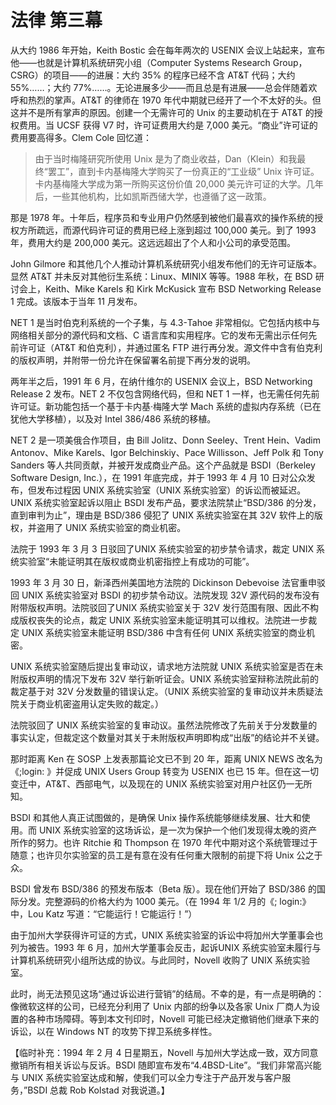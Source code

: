 # 法律 第三幕

从大约 1986 年开始，Keith Bostic 会在每年两次的 USENIX 会议上站起来，宣布他——也就是计算机系统研究小组（Computer Systems Research Group，CSRG）的项目——的进展：大约 35% 的程序已经不含 AT\&T 代码；大约 55%……；大约 77%……。无论进展多少——而且总是有进展——总会伴随着欢呼和热烈的掌声。AT\&T 的律师在 1970 年代中期就已经开了一个不太好的头。但这并不是所有掌声的原因。创建一个无需许可的 Unix 的主要动机在于 AT\&T 的授权费用。当 UCSF 获得 V7 时，许可证费用大约是 7,000 美元。“商业”许可证的费用要高得多。Clem Cole 回忆道：

>由于当时梅隆研究所使用 Unix 是为了商业收益，Dan（Klein）和我最终“罢工”，直到卡内基梅隆大学购买了一份真正的“工业级” Unix 许可证。卡内基梅隆大学成为第一所购买这份价值 20,000 美元许可证的大学。几年后，一些其他机构，比如凯斯西储大学，也遵循了这一政策。

那是 1978 年。十年后，程序员和专业用户仍然感到被他们最喜欢的操作系统的授权方所疏远，而源代码许可证的费用已经上涨到超过 100,000 美元。到了 1993 年，费用大约是 200,000 美元。这远远超出了个人和小公司的承受范围。

John Gilmore 和其他几个人推动计算机系统研究小组发布他们的无许可证版本。显然 AT\&T 并未反对其他衍生系统：Linux、MINIX 等等。1988 年秋，在 BSD 研讨会上，Keith、Mike Karels 和 Kirk McKusick 宣布 BSD Networking Release 1 完成。该版本于当年 11 月发布。

NET 1 是当时伯克利系统的一个子集，与 4.3-Tahoe 非常相似。它包括内核中与网络相关部分的源代码和文档、C 语言库和实用程序。它的发布无需出示任何先前许可证（AT\&T 和伯克利），并通过匿名 FTP 进行再分发。源文件中含有伯克利的版权声明，并附带一份允许在保留署名前提下再分发的说明。

两年半之后，1991 年 6 月，在纳什维尔的 USENIX 会议上，BSD Networking Release 2 发布。NET 2 不仅包含网络代码，但和 NET 1 一样，也无需任何先前许可证。新功能包括一个基于卡内基·梅隆大学 Mach 系统的虚拟内存系统（已在犹他大学移植），以及对 Intel 386/486 系统的移植。

NET 2 是一项美俄合作项目，由 Bill Jolitz、Donn Seeley、Trent Hein、Vadim Antonov、Mike Karels、Igor Belchinskiy、Pace Willisson、Jeff Polk 和 Tony Sanders 等人共同贡献，并被开发成商业产品。这个产品就是 BSDI（Berkeley Software Design, Inc.），在 1991 年底完成，并于 1993 年 4 月 10 日对公众发布，但发布过程因 UNIX 系统实验室（UNIX 系统实验室）的诉讼而被延迟。UNIX 系统实验室起诉以阻止 BSDI 发布产品，要求法院禁止“BSD/386 的分发，直到审判为止”，理由是 BSD/386 侵犯了 UNIX 系统实验室在其 32V 软件上的版权，并盗用了 UNIX 系统实验室的商业机密。

法院于 1993 年 3 月 3 日驳回了UNIX 系统实验室的初步禁令请求，裁定 UNIX 系统实验室“未能证明其在版权或商业机密指控上有成功的可能”。

1993 年 3 月 30 日，新泽西州美国地方法院的 Dickinson Debevoise 法官重申驳回 UNIX 系统实验室对 BSDI 的初步禁令动议。法院发现 32V 源代码的发布没有附带版权声明。法院驳回了UNIX 系统实验室关于 32V 发行范围有限、因此不构成版权丧失的论点，裁定 UNIX 系统实验室未能证明其可以维权。法院进一步裁定 UNIX 系统实验室未能证明 BSD/386 中含有任何 UNIX 系统实验室的商业机密。

UNIX 系统实验室随后提出复审动议，请求地方法院就 UNIX 系统实验室是否在未附版权声明的情况下发布 32V 举行新听证会。UNIX 系统实验室辩称法院此前的裁定基于对 32V 分发数量的错误认定。（UNIX 系统实验室的复审动议并未质疑法院关于商业机密盗用认定失败的裁定。）

法院驳回了 UNIX 系统实验室的复审动议。虽然法院修改了先前关于分发数量的事实认定，但裁定这个数量对其关于未附版权声明即构成“出版”的结论并不关键。

那时距离 Ken 在 SOSP 上发表那篇论文已不到 20 年，距离 UNIX NEWS 改名为《;login: 》并促成 UNIX Users Group 转变为 USENIX 也已 15 年。但在这一切变迁中，AT\&T、西部电气，以及现在的 UNIX 系统实验室对用户社区仍一无所知。

BSDI 和其他人真正试图做的，是确保 Unix 操作系统能够继续发展、壮大和使用。而 UNIX 系统实验室的这场诉讼，是一次为保护一个他们发现得太晚的资产所作的努力。也许 Ritchie 和 Thompson 在 1970 年代中期对这个系统管理过于随意；也许贝尔实验室的员工是有意在没有任何重大限制的前提下将 Unix 公之于众。

BSDI 曾发布 BSD/386 的预发布版本（Beta 版）。现在他们开始了 BSD/386 的国际分发。完整源码的价格大约为 1000 美元。（在 1994 年 1/2 月的《; login:》中，Lou Katz 写道：“它能运行！它能运行！”）

由于加州大学获得许可证的方式，UNIX 系统实验室的诉讼中将加州大学董事会也列为被告。1993 年 6 月，加州大学董事会反击，起诉UNIX 系统实验室未履行与计算机系统研究小组所达成的协议。与此同时，Novell 收购了 UNIX 系统实验室。

此时，尚无法预见这场“通过诉讼进行营销”的结局。不幸的是，有一点是明确的：像微软这样的公司，已经充分利用了 Unix 内部的纷争以及各家 Unix 厂商人为设置的各种市场障碍。等到本文刊印时，Novell 可能已经决定撤销他们继承下来的诉讼，以在 Windows NT 的攻势下捍卫系统多样性。

【临时补充：1994 年 2 月 4 日星期五，Novell 与加州大学达成一致，双方同意撤销所有相关诉讼与反诉。BSDI 随即宣布发布“4.4BSD-Lite”。“我们非常高兴能与 UNIX 系统实验室达成和解，使我们可以全力专注于产品开发与客户服务，”BSDI 总裁 Rob Kolstad 对我说道。】
